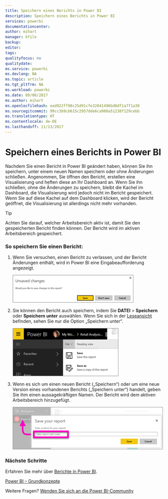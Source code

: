 ```yaml
---
title: Speichern eines Berichts in Power BI
description: Speichern eines Berichts in Power BI
services: powerbi
documentationcenter: 
author: mihart
manager: kfile
backup: 
editor: 
tags: 
qualityfocus: no
qualitydate: 
ms.service: powerbi
ms.devlang: NA
ms.topic: article
ms.tgt_pltfrm: NA
ms.workload: powerbi
ms.date: 09/08/2017
ms.author: mihart
ms.openlocfilehash: ead922ff98c25d91cfe32041496bd8df1a7f1a30
ms.sourcegitcommit: 99cc3b9cb615c2957dde6ca908a51238f129cebb
ms.translationtype: HT
ms.contentlocale: de-DE
ms.lasthandoff: 11/13/2017
---
```

# <a name="save-a-report-in-power-bi"></a>Speichern eines Berichts in Power BI
Nachdem Sie einen Bericht in Power BI geändert haben, können Sie ihn speichern, unter einem neuen Namen speichern oder ohne Änderungen schließen. Angenommen, Sie öffnen den Bericht, erstellen eine Visualisierung und heften diese an Ihr Dashboard an. Wenn Sie ihn schließen, ohne die Änderungen zu speichern, bleibt die Kachel im Dashboard, die Visualisierung wird jedoch nicht im Bericht gespeichert. Wenn Sie auf diese Kachel auf dem Dashboard klicken, wird der Bericht geöffnet, die Visualisierung ist allerdings nicht mehr vorhanden.

> [!TIP]
> Achten Sie darauf, welcher Arbeitsbereich aktiv ist, damit Sie den gespeicherten Bericht finden können. Der Bericht wird im aktiven Arbeitsbereich gespeichert.
> 
> 

### <a name="to-save-a-report"></a>So speichern Sie einen Bericht:
1. Wenn Sie versuchen, einen Bericht zu verlassen, und der Bericht Änderungen enthält, wird in Power BI eine Eingabeaufforderung angezeigt.
   
   ![](media/service-report-save/power-bi-unsaved.png)
2. Sie können den Bericht auch speichern, indem Sie **DATEI** \> **Speichern** oder **Speichern unter** auswählen. Wenn Sie sich in der [Leseansicht](service-interact-with-a-report-in-reading-view.md) befinden, sehen Sie nur die Option „Speichern unter“. 
   
   ![](media/service-report-save/power-bi-save-new.png)
3. Wenn es sich um einen neuen Bericht („Speichern“) oder um eine neue Version eines vorhandenen Berichts („Speichern unter“) handelt, geben Sie ihm einen aussagekräftigen Namen.  Der Bericht wird dem aktiven Arbeitsbereich hinzugefügt.
   
    ![](media/service-report-save/power-bi-save-dialog.png)

### <a name="next-steps"></a>Nächste Schritte
Erfahren Sie mehr über [Berichte in Power BI](service-reports.md).

[Power BI – Grundkonzepte](service-basic-concepts.md)

Weitere Fragen? [Wenden Sie sich an die Power BI-Community](http://community.powerbi.com/)

